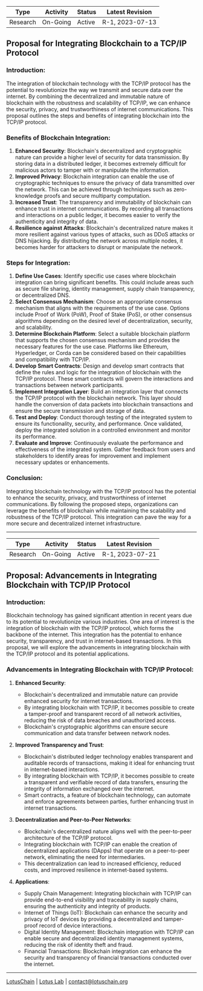 | Type            | Activity      | Status | Latest Revision  |
|-----------------|---------------|--------|------------------|
| Research        | On-Going      | Active | R-1, 2023-07-13  |

## Proposal for Integrating Blockchain to a TCP/IP Protocol

### Introduction:
The integration of blockchain technology with the TCP/IP protocol has the potential to revolutionize the way we transmit and secure data over the internet. By combining the decentralized and immutable nature of blockchain with the robustness and scalability of TCP/IP, we can enhance the security, privacy, and trustworthiness of internet communications. This proposal outlines the steps and benefits of integrating blockchain into the TCP/IP protocol.

### Benefits of Blockchain Integration:
1. **Enhanced Security**: Blockchain's decentralized and cryptographic nature can provide a higher level of security for data transmission. By storing data in a distributed ledger, it becomes extremely difficult for malicious actors to tamper with or manipulate the information.
2. **Improved Privacy**: Blockchain integration can enable the use of cryptographic techniques to ensure the privacy of data transmitted over the network. This can be achieved through techniques such as zero-knowledge proofs and secure multiparty computation.
3. **Increased Trust**: The transparency and immutability of blockchain can enhance trust in internet communications. By recording all transactions and interactions on a public ledger, it becomes easier to verify the authenticity and integrity of data.
4. **Resilience against Attacks**: Blockchain's decentralized nature makes it more resilient against various types of attacks, such as DDoS attacks or DNS hijacking. By distributing the network across multiple nodes, it becomes harder for attackers to disrupt or manipulate the network.

### Steps for Integration:
1. **Define Use Cases**: Identify specific use cases where blockchain integration can bring significant benefits. This could include areas such as secure file sharing, identity management, supply chain transparency, or decentralized DNS.
2. **Select Consensus Mechanism**: Choose an appropriate consensus mechanism that aligns with the requirements of the use case. Options include Proof of Work (PoW), Proof of Stake (PoS), or other consensus algorithms depending on the desired level of decentralization, security, and scalability.
3. **Determine Blockchain Platform**: Select a suitable blockchain platform that supports the chosen consensus mechanism and provides the necessary features for the use case. Platforms like Ethereum, Hyperledger, or Corda can be considered based on their capabilities and compatibility with TCP/IP.
4. **Develop Smart Contracts**: Design and develop smart contracts that define the rules and logic for the integration of blockchain with the TCP/IP protocol. These smart contracts will govern the interactions and transactions between network participants.
5. **Implement Integration Layer**: Build an integration layer that connects the TCP/IP protocol with the blockchain network. This layer should handle the conversion of data packets into blockchain transactions and ensure the secure transmission and storage of data.
6. **Test and Deploy**: Conduct thorough testing of the integrated system to ensure its functionality, security, and performance. Once validated, deploy the integrated solution in a controlled environment and monitor its performance.
7. **Evaluate and Improve**: Continuously evaluate the performance and effectiveness of the integrated system. Gather feedback from users and stakeholders to identify areas for improvement and implement necessary updates or enhancements.

### Conclusion:
Integrating blockchain technology with the TCP/IP protocol has the potential to enhance the security, privacy, and trustworthiness of internet communications. By following the proposed steps, organizations can leverage the benefits of blockchain while maintaining the scalability and robustness of the TCP/IP protocol. This integration can pave the way for a more secure and decentralized internet infrastructure.

---

| Type            | Activity      | Status | Latest Revision  |
|-----------------|---------------|--------|------------------|
| Research        | On-Going      | Active | R-1, 2023-07-21  |

## Proposal: Advancements in Integrating Blockchain with TCP/IP Protocol

### Introduction:
Blockchain technology has gained significant attention in recent years due to its potential to revolutionize various industries. One area of interest is the integration of blockchain with the TCP/IP protocol, which forms the backbone of the internet. This integration has the potential to enhance security, transparency, and trust in internet-based transactions. In this proposal, we will explore the advancements in integrating blockchain with the TCP/IP protocol and its potential applications.

### Advancements in Integrating Blockchain with TCP/IP Protocol:

1. **Enhanced Security**:
   - Blockchain's decentralized and immutable nature can provide enhanced security for internet transactions.
   - By integrating blockchain with TCP/IP, it becomes possible to create a tamper-proof and transparent record of all network activities, reducing the risk of data breaches and unauthorized access.
   - Blockchain's cryptographic algorithms can ensure secure communication and data transfer between network nodes.

2. **Improved Transparency and Trust**:
   - Blockchain's distributed ledger technology enables transparent and auditable records of transactions, making it ideal for enhancing trust in internet-based interactions.
   - By integrating blockchain with TCP/IP, it becomes possible to create a transparent and verifiable record of data transfers, ensuring the integrity of information exchanged over the internet.
   - Smart contracts, a feature of blockchain technology, can automate and enforce agreements between parties, further enhancing trust in internet transactions.

3. **Decentralization and Peer-to-Peer Networks**:
   - Blockchain's decentralized nature aligns well with the peer-to-peer architecture of the TCP/IP protocol.
   - Integrating blockchain with TCP/IP can enable the creation of decentralized applications (DApps) that operate on a peer-to-peer network, eliminating the need for intermediaries.
   - This decentralization can lead to increased efficiency, reduced costs, and improved resilience in internet-based systems.

4. **Applications**:
   - Supply Chain Management: Integrating blockchain with TCP/IP can provide end-to-end visibility and traceability in supply chains, ensuring the authenticity and integrity of products.
   - Internet of Things (IoT): Blockchain can enhance the security and privacy of IoT devices by providing a decentralized and tamper-proof record of device interactions.
   - Digital Identity Management: Blockchain integration with TCP/IP can enable secure and decentralized identity management systems, reducing the risk of identity theft and fraud.
   - Financial Transactions: Blockchain integration can enhance the security and transparency of financial transactions conducted over the internet.

---

[LotusChain](https://lotuschain.org) | [Lotus Lab](https://github.com/blue-lotus-lab) | contact@lotuschain.org
